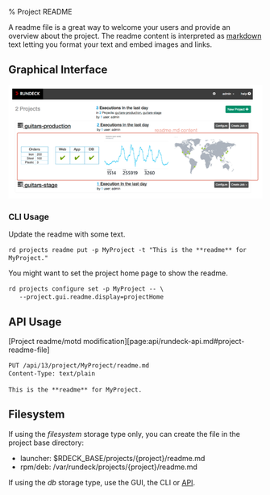 % Project README

A readme file is a great way to welcome your users and provide an overview about the project.
The readme content is interpreted as [markdown](http://commonmark.org/help/) text letting you format your text and embed images and links.

## Graphical Interface

![Figure: Project readme](/figures/fig0203.png)

### CLI Usage

Update the readme with some text.

```{.bash}
rd projects readme put -p MyProject -t "This is the **readme** for MyProject."
```

You might want to set the project home page to show the readme.

```{.bash}
rd projects configure set -p MyProject -- \
   --project.gui.readme.display=projectHome
```

## API Usage

[Project readme/motd modification][page:api/rundeck-api.md#project-readme-file]

    PUT /api/13/project/MyProject/readme.md
    Content-Type: text/plain

    This is the **readme** for MyProject.

## Filesystem

If using the _filesystem_ storage type only, you can create the file in the project base directory:

- launcher: \$RDECK_BASE/projects/{project}/readme.md
- rpm/deb: /var/rundeck/projects/{project}/readme.md

If using the _db_ storage type, use the GUI, the CLI or [API](#api-usage).

